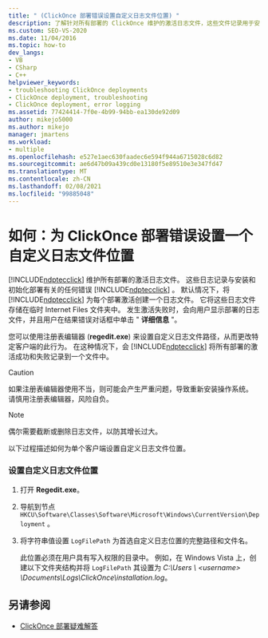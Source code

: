 ```yaml
---
title: " (ClickOnce 部署错误设置自定义日志文件位置) "
description: 了解针对所有部署的 ClickOnce 维护的激活日志文件，这些文件记录用于安装和初始化 ClickOnce 部署的错误。
ms.custom: SEO-VS-2020
ms.date: 11/04/2016
ms.topic: how-to
dev_langs:
- VB
- CSharp
- C++
helpviewer_keywords:
- troubleshooting ClickOnce deployments
- ClickOnce deployment, troubleshooting
- ClickOnce deployment, error logging
ms.assetid: 77424414-7f0e-4b99-94bb-ea130de92d09
author: mikejo5000
ms.author: mikejo
manager: jmartens
ms.workload:
- multiple
ms.openlocfilehash: e527e1aec630faadec6e594f944a6715028c6d82
ms.sourcegitcommit: ae6d47b09a439cd0e13180f5e89510e3e347fd47
ms.translationtype: MT
ms.contentlocale: zh-CN
ms.lasthandoff: 02/08/2021
ms.locfileid: "99885048"
---
```

# <a name="how-to-set-a-custom-log-file-location-for-clickonce-deployment-errors"></a>如何：为 ClickOnce 部署错误设置一个自定义日志文件位置
[!INCLUDE[ndptecclick](../deployment/includes/ndptecclick_md.md)] 维护所有部署的激活日志文件。 这些日志记录与安装和初始化部署有关的任何错误 [!INCLUDE[ndptecclick](../deployment/includes/ndptecclick_md.md)] 。 默认情况下，将 [!INCLUDE[ndptecclick](../deployment/includes/ndptecclick_md.md)] 为每个部署激活创建一个日志文件。 它将这些日志文件存储在临时 Internet Files 文件夹中。 发生激活失败时，会向用户显示部署的日志文件，并且用户在结果错误对话框中单击 " **详细信息** "。

 您可以使用注册表编辑器 (**regedit.exe**) 来设置自定义日志文件路径，从而更改特定客户端的此行为。 在这种情况下，会 [!INCLUDE[ndptecclick](../deployment/includes/ndptecclick_md.md)] 将所有部署的激活成功和失败记录到一个文件中。

> [!CAUTION]
> 如果注册表编辑器使用不当，则可能会产生严重问题，导致重新安装操作系统。 请慎用注册表编辑器，风险自负。

> [!NOTE]
> 偶尔需要截断或删除日志文件，以防其增长过大。

 以下过程描述如何为单个客户端设置自定义日志文件位置。

### <a name="to-set-a-custom-log-file-location"></a>设置自定义日志文件位置

1. 打开 **Regedit.exe**。

2. 导航到节点 `HKCU\Software\Classes\Software\Microsoft\Windows\CurrentVersion\Deployment` 。

3. 将字符串值设置 `LogFilePath` 为首选自定义日志位置的完整路径和文件名。

     此位置必须在用户具有写入权限的目录中。 例如，在 Windows Vista 上，创建以下文件夹结构并将 `LogFilePath` 其设置为 *C:\Users \\ \<username> \Documents\Logs\ClickOnce\installation.log*。

## <a name="see-also"></a>另请参阅
- [ClickOnce 部署疑难解答](../deployment/troubleshooting-clickonce-deployments.md)